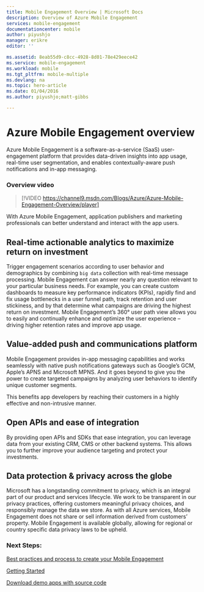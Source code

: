 ```yaml
---
title: Mobile Engagement Overview | Microsoft Docs
description: Overview of Azure Mobile Engagement
services: mobile-engagement
documentationcenter: mobile
author: piyushjo
manager: erikre
editor: ''

ms.assetid: 8eab55d9-c8cc-4928-8d01-78e429eece42
ms.service: mobile-engagement
ms.workload: mobile
ms.tgt_pltfrm: mobile-multiple
ms.devlang: na
ms.topic: hero-article
ms.date: 01/04/2016
ms.author: piyushjo;matt-gibbs

---
```

# Azure Mobile Engagement overview
Azure Mobile Engagement is a software-as-a-service (SaaS) user-engagement platform that provides data-driven insights into app usage, real-time user segmentation, and enables contextually-aware push notifications and in-app messaging.

### Overview video
> [!VIDEO https://channel9.msdn.com/Blogs/Azure/Azure-Mobile-Engagement-Overview/player]
> 
> 

With Azure Mobile Engagement, application publishers and marketing professionals can better understand and interact with the app users.

## Real-time actionable analytics to maximize return on investment
Trigger engagement scenarios according to user behavior and demographics by combining `big data` collection with real-time message processing. Mobile Engagement can answer nearly any question relevant to your particular business needs. For example, you can create custom dashboards to measure key performance indicators (KPIs), rapidly find and fix usage bottlenecks in a user funnel path, track retention and user stickiness, and by that determine what campaigns are driving the highest return on investment. Mobile Engagement’s 360° user path view allows you to easily and continually enhance and optimize the user experience – driving higher retention rates and improve app usage.

## Value-added push and communications platform
Mobile Engagement provides in-app messaging capabilities and works seamlessly with native push notifications gateways such as Google’s GCM, Apple’s APNS and Microsoft MPNS. And it goes beyond to give you the power to create targeted campaigns by analyzing user behaviors to identify unique customer segments.

This benefits app developers by reaching their customers in a highly effective and non-intrusive manner.

## Open APIs and ease of integration
By providing open APIs and SDKs that ease integration, you can leverage data from your existing CRM, CMS or other backend systems. This allows you to further improve your audience targeting and protect your investments.

## Data protection & privacy across the globe
Microsoft has a longstanding commitment to privacy, which is an integral part of our product and services lifecycle. We work to be transparent in our privacy practices, offering customers meaningful privacy choices, and responsibly manage the data we store. As with all Azure services, Mobile Engagement does not share or sell information derived from customers’ property. Mobile Engagement is available globally, allowing for regional or country specific data privacy laws to be upheld.

### Next Steps:
[Best practices and process to create your Mobile Engagement](mobile-engagement-getting-started-best-practices.md)

[Getting Started](/index)

[Download demo apps with source code](https://aka.ms/azmedemoapps)

